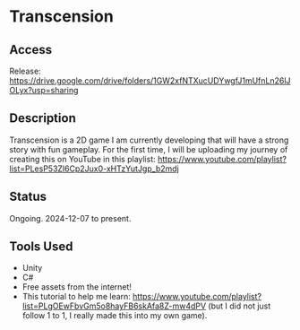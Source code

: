 # Transcension

## Access
Release: https://drive.google.com/drive/folders/1GW2xfNTXucUDYwgfJ1mUfnLn26lJOLyx?usp=sharing

## Description
Transcension is a 2D game I am currently developing that will have a strong story with fun gameplay. For the first time, I will be uploading my journey of creating this on YouTube in this playlist: https://www.youtube.com/playlist?list=PLesP53Zl6Cp2Jux0-xHTzYutJgp_b2mdj

## Status
Ongoing. 2024-12-07 to present.

## Tools Used
- Unity
- C#
- Free assets from the internet!
- This tutorial to help me learn: https://www.youtube.com/playlist?list=PLgOEwFbvGm5o8hayFB6skAfa8Z-mw4dPV (but I did not just follow 1 to 1, I really made this into my own game).
